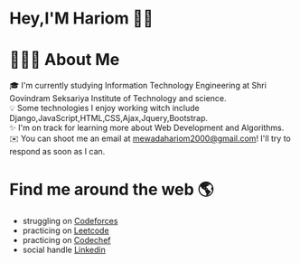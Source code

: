 # Hey,I'M Hariom  👋🏾   


# 👨🏻‍💻  About Me
 🎓  I'm currently studying Information Technology Engineering at Shri Govindram Seksariya Institute of Technology and science.  
 💡 Some technologies I enjoy working witch include Django,JavaScript,HTML,CSS,Ajax,Jquery,Bootstrap.  
 ✨ I'm on track for learning more about Web Development and Algorithms.  
 ✉️ You can shoot me an email at mewadahariom2000@gmail.com! I'll try to respond as soon as I can.    
 
 
 # Find me around the web 🌎

- struggling on [Codeforces](https://leetcode.com/mewadahariom2000/)
- practicing on [Leetcode](https://codeforces.com/profile/Harry__9522)
- practicing on [Codechef](https://www.codechef.com/users/harry____9522)
- social handle [Linkedin](https://www.linkedin.com/in/hariom-mewada-799207193/)
